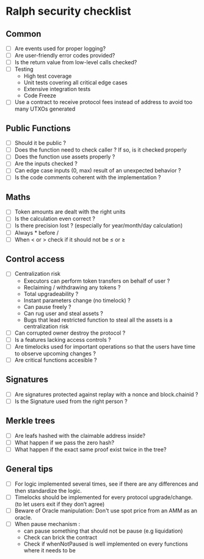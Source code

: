 # Ralph security checklist

## Common
- [ ] Are events used for proper logging?
- [ ] Are user-friendly error codes provided?
- [ ] Is the return value from low-level calls checked?
- [ ] Testing
  * High test coverage
  * Unit tests covering all critical edge cases
  * Extensive integration tests
  * Code Freeze
- [ ] Use a contract to receive protocol fees instead of address to avoid too many UTXOs generated

## Public Functions
- [ ] Should it be public ?
- [ ] Does the function need to check caller ? If so, is it checked properly
- [ ] Does the function use assets properly ?
- [ ] Are the inputs checked ?
- [ ] Can edge case inputs (0, max) result of an unexpected behavior ?
- [ ] Is the code comments coherent with the implementation ?

## Maths

- [ ] Token amounts are dealt with the right units
- [ ] Is the calculation even correct ?
- [ ] Is there precision lost ? (especially for year/month/day calculation)
- [ ] Always * before /
- [ ] When < or > check if it should not be ≤ or ≥

## Control access

- [ ] Centralization risk
  * Executors can perform token transfers on behalf of user ?
  * Reclaiming / withdrawing any tokens ?
  * Total upgradeability ?
  * Instant parameters change (no timelock) ?
  * Can pause freely ?
  * Can rug user and steal assets ?
  * Bugs that lead restricted function to steal all the assets is a centralization risk
- [ ] Can corrupted owner destroy the protocol ?
- [ ] Is a features lacking access controls ?
- [ ] Are timelocks used for important operations so that the users have time to observe upcoming changes ?
- [ ] Are critical functions accesible ?

## Signatures
- [ ] Are signatures protected against replay with a nonce and block.chainid ?
- [ ] Is the Signature used from the right person ?

## Merkle trees
- [ ] Are leafs hashed with the claimable address inside?
- [ ] What happen if we pass the zero hash?
- [ ] What happen if the exact same proof exist twice in the tree?

## General tips
- [ ] For logic implemented several times, see if there are any differences and then standardize the logic.
- [ ] Timelocks should be implemented for every protocol upgrade/change. (to let users exit if they don’t agree)
- [ ] Beware of Oracle manipulation: Don't use spot price from an AMM as an oracle.
- [ ] When pause mechanism :
  * can pause something that should not be pause (e.g liquidation)
  * Check can brick the contract
  * Check if whenNotPaused is well implemented on every functions where it needs to be
